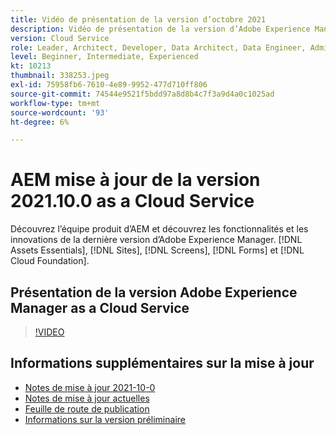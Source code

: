 ```yaml
---
title: Vidéo de présentation de la version d’octobre 2021
description: Vidéo de présentation de la version d’Adobe Experience Manager as a Cloud Service 2021.10.0.
version: Cloud Service
role: Leader, Architect, Developer, Data Architect, Data Engineer, Admin, User
level: Beginner, Intermediate, Experienced
kt: 10213
thumbnail: 338253.jpeg
exl-id: 75958fb6-7610-4e89-9952-477d710ff806
source-git-commit: 74544e9521f5bdd97a8d8b4c7f3a9d4a0c1025ad
workflow-type: tm+mt
source-wordcount: '93'
ht-degree: 6%

---
```


# AEM mise à jour de la version 2021.10.0 as a Cloud Service

Découvrez l’équipe produit d’AEM et découvrez les fonctionnalités et les innovations de la dernière version d’Adobe Experience Manager. [!DNL Assets Essentials], [!DNL Sites], [!DNL Screens], [!DNL Forms] et [!DNL Cloud Foundation].

## Présentation de la version Adobe Experience Manager as a Cloud Service

>[!VIDEO](https://video.tv.adobe.com/v/338253/?quality=12&learn=on)


## Informations supplémentaires sur la mise à jour

* [Notes de mise à jour 2021-10-0](https://experienceleague.adobe.com/docs/experience-manager-cloud-service/content/release-notes/release-notes/2021/release-notes-2021-10-0.html)
* [Notes de mise à jour actuelles](https://experienceleague.adobe.com/docs/experience-manager-cloud-service/content/release-notes/home.html)
* [Feuille de route de publication](https://experienceleague.adobe.com/docs/experience-manager-release-information/aem-release-updates/update-releases-roadmap.html?lang=fr)
* [Informations sur la version préliminaire](https://experienceleague.adobe.com/docs/experience-manager-cloud-service/content/release-notes/prerelease.html)
